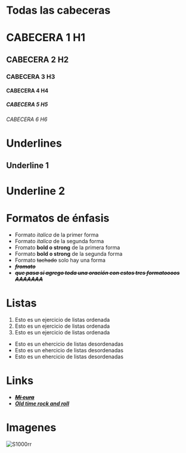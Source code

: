 # Todas las cabeceras 
# CABECERA 1 H1
## CABECERA 2 H2
### CABECERA 3 H3
#### CABECERA 4 H4
##### CABECERA 5 H5
###### CABECERA 6 H6

# Underlines 
Underline 1 
------------

Underline 2
============


# Formatos de énfasis 
- Formato *italica* de la primer forma
- Formato _italica_ de la segunda forma
- Fromato __bold o strong__  de la primera forma 
- Formato **bold o strong** de la segunda forma 
- Formato ~~tachado~~ solo hay una forma 
- ~~***fromato***~~
- ~~***que pasa si agrego toda una oración con estos tres formatoooos AAAAAAA***~~

# Listas 
1. Esto es un ejercicio de listas ordenada 
2. Esto es un ejercicio de listas ordenada 
3. Esto es un ejercicio de listas ordenada 
- Esto es un ehercicio de listas desordenadas 
- Esto es un ehercicio de listas desordenadas 
- Esto es un ehercicio de listas desordenadas

# Links 

- <a href="https://www.youtube.com/watch?v=yZ6pBy3E5y0&list=RDyZ6pBy3E5y0&start_radio=1">***~~Mi cura~~***</a>
- [***Old time rock and roll***](https://www.youtube.com/watch?v=W1LsRShUPtY)

# Imagenes 
![S1000rr](https://w7.pngwing.com/pngs/221/1004/png-transparent-bmw-s1000rr-car-2014-bmw-3-series-bmw-exhaust-system-car-motorcycle.png)